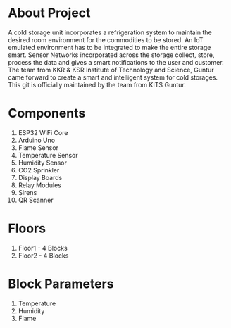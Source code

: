 # About Project
A cold storage unit incorporates a refrigeration system to maintain the desired room environment for the commodities to be stored. An IoT emulated environment has to be integrated to make the entire storage smart. Sensor Networks incorporated across the storage collect, store, process the data and gives a smart notifications to the user and customer. The team from KKR & KSR Institute of Technology and Science, Guntur came forward to create a smart and intelligent system for cold storages. This git is officially maintained by the team from KITS Guntur.

# Components
1. ESP32 WiFi Core
2. Arduino Uno
3. Flame Sensor
4. Temperature Sensor
5. Humidity Sensor
6. CO2 Sprinkler
7. Display Boards
8. Relay Modules
9. Sirens
10. QR Scanner 

# Floors
1. Floor1 - 4 Blocks
2. Floor2 - 4 Blocks

# Block Parameters
1. Temperature
2. Humidity
3. Flame

